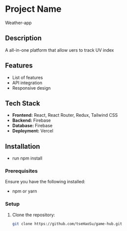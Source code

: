 # Project Name
Weather-app


## Description
A all-in-one platform that allow uers to track UV index

## Features
- List of features
- API integration 
- Responsive design

## Tech Stack
- **Frontend:** React, React Router, Redux, Tailwind CSS 
- **Backend:** Firebase 
- **Database:** Firebase
- **Deployment:** Vercel

## Installation
 - run npm install
 
### Prerequisites
Ensure you have the following installed:
- npm or yarn

### Setup
1. Clone the repository:
   ```bash
   git clone https://github.com/tseHaoSu/game-hub.git